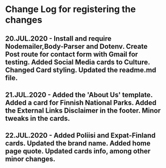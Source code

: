 # Change Log for registering the changes

## 20.JUL.2020 - Install and require Nodemailer,Body-Parser and Dotenv. Create Post route for contact form with Gmail for testing. Added Social Media cards to Culture. Changed Card styling. Updated the readme.md file.

## 21.JUL.2020 - Added the 'About Us' template. Added a card for Finnish National Parks. Added the External Links Disclaimer in the footer. Minor tweaks in the cards.

## 22.JUL.2020  - Added Poliisi and Expat-Finland cards. Updated the brand name. Added home page quote. Updated cards info, among other minor changes.